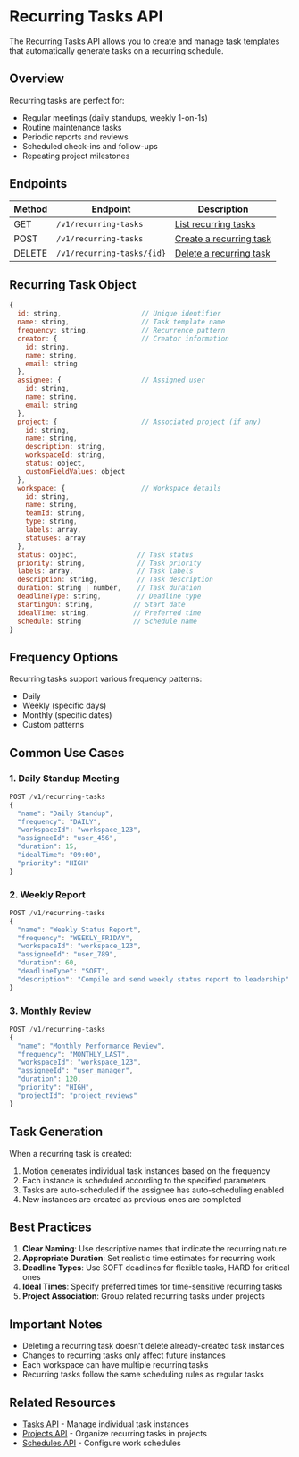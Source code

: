 # Recurring Tasks API

The Recurring Tasks API allows you to create and manage task templates that automatically generate tasks on a recurring schedule.

## Overview

Recurring tasks are perfect for:
- Regular meetings (daily standups, weekly 1-on-1s)
- Routine maintenance tasks
- Periodic reports and reviews
- Scheduled check-ins and follow-ups
- Repeating project milestones

## Endpoints

| Method | Endpoint | Description |
|--------|----------|-------------|
| GET | `/v1/recurring-tasks` | [List recurring tasks](./list-recurring-tasks.md) |
| POST | `/v1/recurring-tasks` | [Create a recurring task](./create-recurring-task.md) |
| DELETE | `/v1/recurring-tasks/{id}` | [Delete a recurring task](./delete-recurring-task.md) |

## Recurring Task Object

```javascript
{
  id: string,                    // Unique identifier
  name: string,                  // Task template name
  frequency: string,             // Recurrence pattern
  creator: {                     // Creator information
    id: string,
    name: string,
    email: string
  },
  assignee: {                    // Assigned user
    id: string,
    name: string,
    email: string
  },
  project: {                     // Associated project (if any)
    id: string,
    name: string,
    description: string,
    workspaceId: string,
    status: object,
    customFieldValues: object
  },
  workspace: {                   // Workspace details
    id: string,
    name: string,
    teamId: string,
    type: string,
    labels: array,
    statuses: array
  },
  status: object,               // Task status
  priority: string,             // Task priority
  labels: array,                // Task labels
  description: string,          // Task description
  duration: string | number,    // Task duration
  deadlineType: string,         // Deadline type
  startingOn: string,          // Start date
  idealTime: string,           // Preferred time
  schedule: string             // Schedule name
}
```

## Frequency Options

Recurring tasks support various frequency patterns:
- Daily
- Weekly (specific days)
- Monthly (specific dates)
- Custom patterns

## Common Use Cases

### 1. Daily Standup Meeting

```javascript
POST /v1/recurring-tasks
{
  "name": "Daily Standup",
  "frequency": "DAILY",
  "workspaceId": "workspace_123",
  "assigneeId": "user_456",
  "duration": 15,
  "idealTime": "09:00",
  "priority": "HIGH"
}
```

### 2. Weekly Report

```javascript
POST /v1/recurring-tasks
{
  "name": "Weekly Status Report",
  "frequency": "WEEKLY_FRIDAY",
  "workspaceId": "workspace_123",
  "assigneeId": "user_789",
  "duration": 60,
  "deadlineType": "SOFT",
  "description": "Compile and send weekly status report to leadership"
}
```

### 3. Monthly Review

```javascript
POST /v1/recurring-tasks
{
  "name": "Monthly Performance Review",
  "frequency": "MONTHLY_LAST",
  "workspaceId": "workspace_123",
  "assigneeId": "user_manager",
  "duration": 120,
  "priority": "HIGH",
  "projectId": "project_reviews"
}
```

## Task Generation

When a recurring task is created:
1. Motion generates individual task instances based on the frequency
2. Each instance is scheduled according to the specified parameters
3. Tasks are auto-scheduled if the assignee has auto-scheduling enabled
4. New instances are created as previous ones are completed

## Best Practices

1. **Clear Naming**: Use descriptive names that indicate the recurring nature
2. **Appropriate Duration**: Set realistic time estimates for recurring work
3. **Deadline Types**: Use SOFT deadlines for flexible tasks, HARD for critical ones
4. **Ideal Times**: Specify preferred times for time-sensitive recurring tasks
5. **Project Association**: Group related recurring tasks under projects

## Important Notes

- Deleting a recurring task doesn't delete already-created task instances
- Changes to recurring tasks only affect future instances
- Each workspace can have multiple recurring tasks
- Recurring tasks follow the same scheduling rules as regular tasks

## Related Resources

- [Tasks API](../tasks/) - Manage individual task instances
- [Projects API](../projects/) - Organize recurring tasks in projects
- [Schedules API](../schedules/) - Configure work schedules